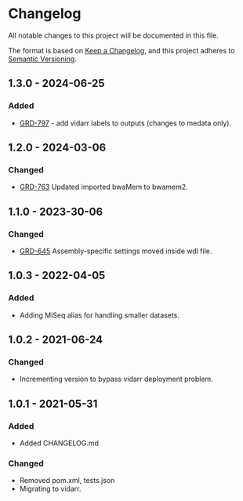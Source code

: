 # Changelog
All notable changes to this project will be documented in this file.

The format is based on [Keep a Changelog](https://keepachangelog.com/en/1.0.0/),
and this project adheres to [Semantic Versioning](https://semver.org/spec/v2.0.0.html).


## 1.3.0 - 2024-06-25
### Added
- [GRD-797](https://jira.oicr.on.ca/browse/GRD-797) - add vidarr labels to outputs (changes to medata only).

## 1.2.0 - 2024-03-06
### Changed
- [GRD-763](https://jira.oicr.on.ca/browse/GRD-763) Updated imported bwaMem to bwamem2.

## 1.1.0 - 2023-30-06
### Changed
- [GRD-645](https://jira.oicr.on.ca/browse/GRD-645) Assembly-specific settings moved inside wdl file.

## 1.0.3 - 2022-04-05
### Added
- Adding MiSeq alias for handling smaller datasets.

## 1.0.2 - 2021-06-24
### Changed
- Incrementing version to bypass vidarr deployment problem.

## 1.0.1 - 2021-05-31
### Added
- Added CHANGELOG.md

### Changed
- Removed pom.xml, tests.json
- Migrating to vidarr.
